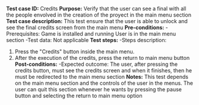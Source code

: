 **Test case ID:**
Credits
**Purpose:**
Verify that the user can see a final with all the people envolved in the creation of the proyect in the main menu section
**Test case description:**
This test ensure that the user is able to unlock and see the final credits screen from the main menu
**Pre-conditions:**
-Prerequisites:
Game is installed and running
User is in the main menu section
-Test data:
Not applicable
**Test steps:**
-Steps description:
1. Press the "Credits" button inside the main menu.
2. After the execution of the credits, press the return to main menu button
**Post-conditions:**
-Expected outcome:
The user, after pressing the credits button, must see the credits screen and when it finishes, then he must be redirected to the main menu section
**Notes:**
This test depends on the main menu section and the controls of the user in the menus.
The user can quit this section whenever he wants by pressing the pause button and selecting the return to main menu option